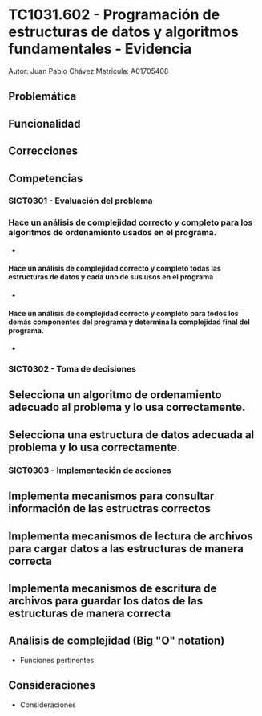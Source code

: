 # TC1031.602 - Programación de estructuras de datos y algoritmos fundamentales - Evidencia
Autor: Juan Pablo Chávez
Matrícula: A01705408

## Problemática

## Funcionalidad

## Correcciones

## Competencias
### SICT0301 - Evaluación del problema
### Hace un análisis de complejidad correcto y completo para los algoritmos de ordenamiento usados en el programa.
- 
#### Hace un análisis de complejidad correcto y completo todas las estructuras de datos y cada uno de sus usos en el programa
- 
#### Hace un análisis de complejidad correcto y completo para todos los demás componentes del programa y determina la complejidad final del programa.
- 

### SICT0302 - Toma de decisiones
Selecciona un algoritmo de ordenamiento adecuado al problema y lo usa correctamente.
- 
Selecciona una estructura de datos adecuada al problema y lo usa correctamente.
- 

### SICT0303 - Implementación de acciones
Implementa mecanismos para consultar información de las estructras correctos
- 
Implementa mecanismos de lectura de archivos para cargar datos a las estructuras de manera correcta
- 
Implementa mecanismos de escritura de archivos para guardar los datos  de las estructuras de manera correcta
- 

## Análisis de complejidad (Big "O" notation)
- Funciones pertinentes
## Consideraciones
- Consideraciones
